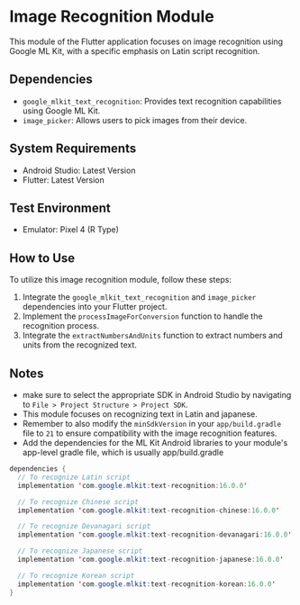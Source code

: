 # Image Recognition Module

This module of the Flutter application focuses on image recognition using Google ML Kit, with a specific emphasis on Latin script recognition.

## Dependencies

- `google_mlkit_text_recognition`: Provides text recognition capabilities using Google ML Kit.
- `image_picker`: Allows users to pick images from their device.

## System Requirements

- Android Studio: Latest Version
- Flutter: Latest Version

## Test Environment

- Emulator: Pixel 4 (R Type)

## How to Use

To utilize this image recognition module, follow these steps:

1. Integrate the `google_mlkit_text_recognition` and `image_picker` dependencies into your Flutter project.
2. Implement the `processImageForConversion` function to handle the recognition process.
3. Integrate the `extractNumbersAndUnits` function to extract numbers and units from the recognized text.

## Notes

- make sure to select the appropriate SDK in Android Studio by navigating to `File > Project Structure > Project SDK`.
- This module focuses on recognizing text in Latin and japanese.
- Remember to also modify the `minSdkVersion` in your `app/build.gradle` file to `21` to ensure compatibility with the image recognition features.
- Add the dependencies for the ML Kit Android libraries to your module's app-level gradle file, which is usually app/build.gradle
```java
dependencies {
  // To recognize Latin script
  implementation 'com.google.mlkit:text-recognition:16.0.0'

  // To recognize Chinese script
  implementation 'com.google.mlkit:text-recognition-chinese:16.0.0'

  // To recognize Devanagari script
  implementation 'com.google.mlkit:text-recognition-devanagari:16.0.0'

  // To recognize Japanese script
  implementation 'com.google.mlkit:text-recognition-japanese:16.0.0'

  // To recognize Korean script
  implementation 'com.google.mlkit:text-recognition-korean:16.0.0'
}

